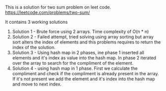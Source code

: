 This is a solution for two sum problem on leet code.
https://leetcode.com/problems/two-sum/

It contains 3 working solutions
1) Solution 1 - Brute force using 2 arrays. Time complexity of O(n * n)
2) Solution 2 - Failed attempt, tried solving using array sorting but array sort alters the index of elements and this problems requires to return the index of the solution.
3) Solution 3 - Using hash map in 2 phases, ine phase 1 inserted all elements and it's index as value into the hash map. In phase 2 iterated over the array to search for the compliment of the element.
4) Solution 4 - using hash map in 1 phase. First we calculate the compliment and check if the compliment is already present in the array. If it's not present we add the element and it's index into the hash map and move to next index.
